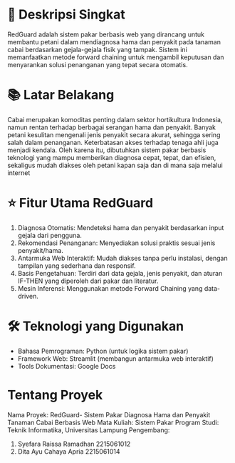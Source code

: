 # 📝 Deskripsi Singkat
RedGuard adalah sistem pakar berbasis web yang dirancang untuk membantu petani dalam mendiagnosa hama dan penyakit pada tanaman cabai berdasarkan gejala-gejala fisik yang tampak. Sistem ini memanfaatkan metode forward chaining untuk mengambil keputusan dan menyarankan solusi penanganan yang tepat secara otomatis.

# 📚 Latar Belakang
Cabai merupakan komoditas penting dalam sektor hortikultura Indonesia, namun rentan terhadap berbagai serangan hama dan penyakit. Banyak petani kesulitan mengenali jenis penyakit secara akurat, sehingga sering salah dalam penanganan. Keterbatasan akses terhadap tenaga ahli juga menjadi kendala. Oleh karena itu, dibutuhkan sistem pakar berbasis teknologi yang mampu memberikan diagnosa cepat, tepat, dan efisien, sekaligus mudah diakses oleh petani kapan saja dan di mana saja melalui internet​

# ⭐ Fitur Utama RedGuard
  1. Diagnosa Otomatis: Mendeteksi hama dan penyakit berdasarkan input gejala dari pengguna.
  2. Rekomendasi Penanganan: Menyediakan solusi praktis sesuai jenis penyakit/hama.
  3. Antarmuka Web Interaktif: Mudah diakses tanpa perlu instalasi, dengan tampilan yang
     sederhana dan responsif.
  4. Basis Pengetahuan: Terdiri dari data gejala, jenis penyakit, dan aturan IF-THEN yang
     diperoleh dari pakar dan literatur.
  5. Mesin Inferensi: Menggunakan metode Forward Chaining yang data-driven.
     
# 🛠️ Teknologi yang Digunakan
 -  Bahasa Pemrograman: Python (untuk logika sistem pakar)
 -  Framework Web: Streamlit (membangun antarmuka web interaktif)
 -  Tools Dokumentasi: Google Docs

 # Tentang Proyek
Nama Proyek: RedGuard- Sistem Pakar Diagnosa Hama dan Penyakit Tanaman Cabai Berbasis Web 
Mata Kuliah: Sistem Pakar
Program Studi: Teknik Informatika, Universitas Lampung
Pengembang:
1. Syefara Raissa Ramadhan    2215061012 
2. Dita Ayu Cahaya Apria      2215061014 

 
